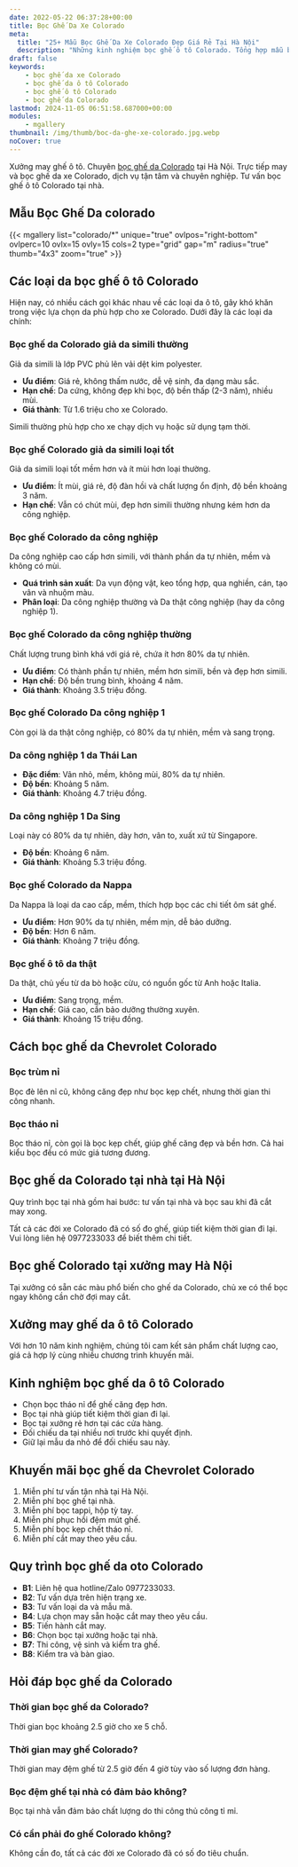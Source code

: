 ```yaml
---
date: 2022-05-22 06:37:28+00:00
title: Bọc Ghế Da Xe Colorado
meta:
  title: "25+ Mẫu Bọc Ghế Da Xe Colorado Đẹp Giá Rẻ Tại Hà Nội"
  description: "Những kinh nghiệm bọc ghế ô tô Colorado. Tổng hợp mẫu bọc ghế da Colorado đẹp. Bảng giá bọc ghế da xe Colorado. Chương trình khuyến mãi bọc ghế Chevrolet Colorado"
draft: false
keywords:
    - bọc ghế da xe Colorado
    - bọc ghế da ô tô Colorado
    - bọc ghế ô tô Colorado
    - bọc ghế da Colorado
lastmod: 2024-11-05 06:51:58.687000+00:00
modules:
    - mgallery
thumbnail: /img/thumb/boc-da-ghe-xe-colorado.jpg.webp
noCover: true
---
```


Xưởng may ghế ô tô. Chuyên [bọc ghế da Colorado](https://bocgheoto.vn/chvrolet/boc-ghe-da-xe-colorado.html/) tại Hà Nội. Trực tiếp may và bọc ghế da xe Colorado, dịch vụ tận tâm và chuyên nghiệp. Tư vấn bọc ghế ô tô Colorado tại nhà.
## Mẫu Bọc Ghế Da colorado
{{< mgallery list="colorado/*" unique="true" ovlpos="right-bottom" ovlperc=10 ovlx=15 ovly=15 cols=2 type="grid" gap="m" radius="true" thumb="4x3" zoom="true" >}}

## Các loại da bọc ghế ô tô Colorado
Hiện nay, có nhiều cách gọi khác nhau về các loại da ô tô, gây khó khăn trong việc lựa chọn da phù hợp cho xe Colorado. Dưới đây là các loại da chính:

### Bọc ghế da Colorado giả da simili thường
Giả da simili là lớp PVC phủ lên vải dệt kim polyester.

- **Ưu điểm**: Giá rẻ, không thấm nước, dễ vệ sinh, đa dạng màu sắc.
- **Hạn chế**: Da cứng, không đẹp khi bọc, độ bền thấp (2-3 năm), nhiều mùi.
- **Giá thành**: Từ 1.6 triệu cho xe Colorado.

Simili thường phù hợp cho xe chạy dịch vụ hoặc sử dụng tạm thời.

### Bọc ghế Colorado giả da simili loại tốt
Giả da simili loại tốt mềm hơn và ít mùi hơn loại thường.

- **Ưu điểm**: Ít mùi, giá rẻ, độ đàn hồi và chất lượng ổn định, độ bền khoảng 3 năm.
- **Hạn chế**: Vẫn có chút mùi, đẹp hơn simili thường nhưng kém hơn da công nghiệp.

### Bọc ghế Colorado da công nghiệp
Da công nghiệp cao cấp hơn simili, với thành phần da tự nhiên, mềm và không có mùi.

- **Quá trình sản xuất**: Da vụn động vật, keo tổng hợp, qua nghiền, cán, tạo vân và nhuộm màu.
- **Phân loại**: Da công nghiệp thường và Da thật công nghiệp (hay da công nghiệp 1).

### Bọc ghế Colorado da công nghiệp thường
Chất lượng trung bình khá với giá rẻ, chứa ít hơn 80% da tự nhiên.

- **Ưu điểm**: Có thành phần tự nhiên, mềm hơn simili, bền và đẹp hơn simili.
- **Hạn chế**: Độ bền trung bình, khoảng 4 năm.
- **Giá thành**: Khoảng 3.5 triệu đồng.

### Bọc ghế Colorado Da công nghiệp 1
Còn gọi là da thật công nghiệp, có 80% da tự nhiên, mềm và sang trọng.

### Da công nghiệp 1 da Thái Lan
- **Đặc điểm**: Vân nhỏ, mềm, không mùi, 80% da tự nhiên.
- **Độ bền**: Khoảng 5 năm.
- **Giá thành**: Khoảng 4.7 triệu đồng.

### Da công nghiệp 1 Da Sing
Loại này có 80% da tự nhiên, dày hơn, vân to, xuất xứ từ Singapore.

- **Độ bền**: Khoảng 6 năm.
- **Giá thành**: Khoảng 5.3 triệu đồng.

### Bọc ghế Colorado da Nappa
Da Nappa là loại da cao cấp, mềm, thích hợp bọc các chi tiết ôm sát ghế.

- **Ưu điểm**: Hơn 90% da tự nhiên, mềm mịn, dễ bảo dưỡng.
- **Độ bền**: Hơn 6 năm.
- **Giá thành**: Khoảng 7 triệu đồng.

### Bọc ghế ô tô da thật
Da thật, chủ yếu từ da bò hoặc cừu, có nguồn gốc từ Anh hoặc Italia.

- **Ưu điểm**: Sang trọng, mềm.
- **Hạn chế**: Giá cao, cần bảo dưỡng thường xuyên.
- **Giá thành**: Khoảng 15 triệu đồng.

## Cách bọc ghế da Chevrolet Colorado

### Bọc trùm nỉ
Bọc đè lên nỉ cũ, không căng đẹp như bọc kẹp chết, nhưng thời gian thi công nhanh.

### Bọc tháo nỉ
Bọc tháo nỉ, còn gọi là bọc kẹp chết, giúp ghế căng đẹp và bền hơn. Cả hai kiểu bọc đều có mức giá tương đương.

## Bọc ghế da Colorado tại nhà tại Hà Nội
Quy trình bọc tại nhà gồm hai bước: tư vấn tại nhà và bọc sau khi đã cắt may xong.

Tất cả các đời xe Colorado đã có số đo ghế, giúp tiết kiệm thời gian đi lại. Vui lòng liên hệ 0977233033 để biết thêm chi tiết.

## Bọc ghế Colorado tại xưởng may Hà Nội
Tại xưởng có sẵn các màu phổ biến cho ghế da Colorado, chủ xe có thể bọc ngay không cần chờ đợi may cắt.

## Xưởng may ghế da ô tô Colorado
Với hơn 10 năm kinh nghiệm, chúng tôi cam kết sản phẩm chất lượng cao, giá cả hợp lý cùng nhiều chương trình khuyến mãi.

## Kinh nghiệm bọc ghế da ô tô Colorado
- Chọn bọc tháo nỉ để ghế căng đẹp hơn.
- Bọc tại nhà giúp tiết kiệm thời gian đi lại.
- Bọc tại xưởng rẻ hơn tại các cửa hàng.
- Đối chiếu da tại nhiều nơi trước khi quyết định.
- Giữ lại mẫu da nhỏ để đối chiếu sau này.

## Khuyến mãi bọc ghế da Chevrolet Colorado
1. Miễn phí tư vấn tận nhà tại Hà Nội.
2. Miễn phí bọc ghế tại nhà.
3. Miễn phí bọc tappi, hộp tỳ tay.
4. Miễn phí phục hồi đệm mút ghế.
5. Miễn phí bọc kẹp chết tháo nỉ.
6. Miễn phí cắt may theo yêu cầu.

## Quy trình bọc ghế da oto Colorado
- **B1**: Liên hệ qua hotline/Zalo 0977233033.
- **B2**: Tư vấn dựa trên hiện trạng xe.
- **B3**: Tư vấn loại da và mẫu mã.
- **B4**: Lựa chọn may sẵn hoặc cắt may theo yêu cầu.
- **B5**: Tiến hành cắt may.
- **B6**: Chọn bọc tại xưởng hoặc tại nhà.
- **B7**: Thi công, vệ sinh và kiểm tra ghế.
- **B8**: Kiểm tra và bàn giao.

## Hỏi đáp bọc ghế da Colorado

### Thời gian bọc ghế da Colorado?
Thời gian bọc khoảng 2.5 giờ cho xe 5 chỗ.

### Thời gian may ghế Colorado?
Thời gian may đệm ghế từ 2.5 giờ đến 4 giờ tùy vào số lượng đơn hàng.

### Bọc đệm ghế tại nhà có đảm bảo không?
Bọc tại nhà vẫn đảm bảo chất lượng do thi công thủ công tỉ mỉ.

### Có cần phải đo ghế Colorado không?
Không cần đo, tất cả các đời xe Colorado đã có số đo tiêu chuẩn.
 